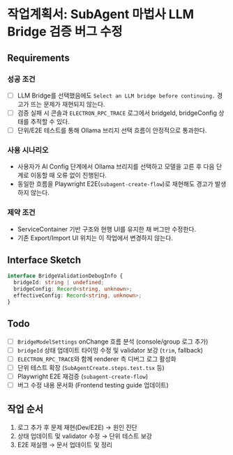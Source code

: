 # 작업계획서: SubAgent 마법사 LLM Bridge 검증 버그 수정

## Requirements

### 성공 조건
- [ ] LLM Bridge를 선택했음에도 `Select an LLM bridge before continuing.` 경고가 뜨는 문제가 재현되지 않는다.
- [ ] 검증 실패 시 콘솔과 `ELECTRON_RPC_TRACE` 로그에서 bridgeId, bridgeConfig 상태를 추적할 수 있다.
- [ ] 단위/E2E 테스트를 통해 Ollama 브리지 선택 흐름이 안정적으로 통과한다.

### 사용 시나리오
- 사용자가 AI Config 단계에서 Ollama 브리지를 선택하고 모델을 고른 후 다음 단계로 이동할 때 오류 없이 진행된다.
- 동일한 흐름을 Playwright E2E(`subagent-create-flow`)로 재현해도 경고가 발생하지 않는다.

### 제약 조건
- ServiceContainer 기반 구조와 현행 UI를 유지한 채 버그만 수정한다.
- 기존 Export/Import UI 위치는 이 작업에서 변경하지 않는다.

## Interface Sketch
```typescript
interface BridgeValidationDebugInfo {
  bridgeId: string | undefined;
  bridgeConfig: Record<string, unknown>;
  effectiveConfig: Record<string, unknown>;
}
```

## Todo
- [ ] `BridgeModelSettings` onChange 흐름 분석 (console/group 로그 추가)
- [ ] `bridgeId` 상태 업데이트 타이밍 수정 및 validator 보강 (`trim`, fallback)
- [ ] `ELECTRON_RPC_TRACE`와 함께 renderer 측 디버그 로그 활성화
- [ ] 단위 테스트 확장 (`SubAgentCreate.steps.test.tsx` 등)
- [ ] Playwright E2E 재검증 (`subagent-create-flow`)
- [ ] 버그 수정 내용 문서화 (Frontend testing guide 업데이트)

## 작업 순서
1. 로그 추가 후 문제 재현(Dev/E2E) → 원인 진단
2. 상태 업데이트 및 validator 수정 → 단위 테스트 보강
3. E2E 재실행 → 문서 업데이트 및 정리
